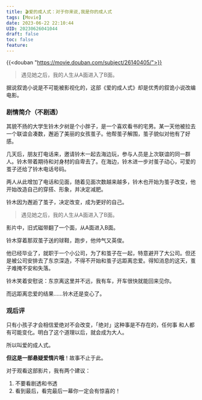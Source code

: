 ```yaml
---
title: 🎬爱的成人式：对于你来说,我是你的成人式
tags: [Movie]
date: 2023-06-22 22:10:44
UID: 20230626041044
draft: false
toc: false
feature: 
---
```


{{<douban "https://movie.douban.com/subject/26140405/">}}

> 遇见她之后，我的人生从A面进入了B面。

据说叙诡小说是不可能被影视化的，这部《爱的成人式》却是优秀的叙诡小说改编电影。

<!--more-->

### 剧情简介（不剧透）

其貌不扬的大学生铃木夕树是个小胖子，是一个喜欢看书的宅男。某一天他被拉去一个联谊会凑数，邂逅了美丽的女孩茧子。他帮茧子解围，茧子貌似对他有了好感。

几天后，朋友打电话来，邀请铃木一起去海边玩，参与人员是上次联谊的同一群人。铃木带着期待和对身材的自卑去了。在海边，铃木进一步对茧子动心，可爱的茧子还给了铃木电话号码。

两人从此增加了电话和见面，随着见面次数越来越多，铃木也开始为茧子改变，他开始改造自己的穿搭、形象，并决定减肥。

铃木因为邂逅了茧子，决定改变，成为更好的自己。

> 遇见她之后，我的人生从A面进入了B面。

影片中，旧式磁带翻了一个面，从A面进入B面。

铃木穿着那双茧子送的球鞋，跑步，他帅气又英俊。

他已经毕业了，就职于一个小公司，为了和茧子在一起，特意避开了大公司。但还是被公司安排去了东京深造，不得不开始和茧子远距离恋爱。得知消息的这天，茧子难掩不安和失落。

铃木笑着安慰说：东京离这里并不远，我有车，开车很快就能回来见你。

而远距离恋爱的结果......铃木还是变心了。

### 观后评

只有小孩子才会相信爱绝对不会改变，「绝对」这种事是不存在的，任何事 和人都有可能变化。明白了这个道理以后，就会成为大人。

所以叫爱的成人式。

**但这是一部悬疑爱情片哦**！故事不止于此。

对于观看这部影片，我有两个建议：
1. 不要看剧透和书透
2. 看到最后，看完最后一幕你一定会有惊喜的！